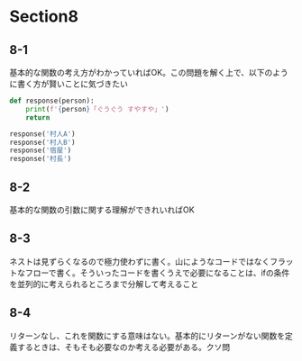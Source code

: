# Section8

## 8-1
基本的な関数の考え方がわかっていればOK。この問題を解く上で、以下のように書く方が賢いことに気づきたい
```py
def response(person):
    print(f'{person}「ぐうぐう すやすや」')
    return 

response('村人A')
response('村人B')
response('宿屋')
response('村長')
```

## 8-2
基本的な関数の引数に関する理解ができれいればOK

## 8-3
ネストは見ずらくなるので極力使わずに書く。山にようなコードではなくフラットなフローで書く。そういったコードを書くうえで必要になることは、ifの条件を並列的に考えられるところまで分解して考えること


## 8-4
リターンなし、これを関数にする意味はない。基本的にリターンがない関数を定義するときは、そもそも必要なのか考える必要がある。クソ問